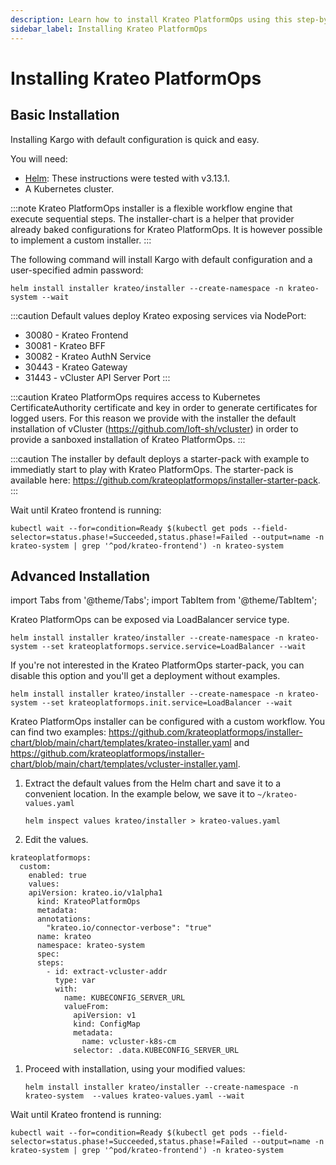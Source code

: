 ```yaml
---
description: Learn how to install Krateo PlatformOps using this step-by-step guide
sidebar_label: Installing Krateo PlatformOps
---
```


# Installing Krateo PlatformOps

## Basic Installation

Installing Kargo with default configuration is quick and easy.

You will need:

* [Helm](https://helm.sh/docs/): These instructions were tested with v3.13.1.
* A Kubernetes cluster.

:::note
Krateo PlatformOps installer is a flexible workflow engine that execute sequential steps. The installer-chart is a helper that provider already baked configurations for Krateo PlatformOps. It is however possible to implement a custom installer.
:::

The following command will install Kargo with default configuration and a
user-specified admin password:

```shell
helm install installer krateo/installer --create-namespace -n krateo-system --wait
```
:::caution
Default values deploy Krateo exposing services via NodePort:
* 30080 - Krateo Frontend
* 30081 - Krateo BFF
* 30082 - Krateo AuthN Service
* 30443 - Krateo Gateway
* 31443 - vCluster API Server Port
:::

:::caution
Krateo PlatformOps requires access to Kubernetes CertificateAuthority certificate and key in order to generate certificates for logged users.
For this reason we provide with the installer the default installation of vCluster (https://github.com/loft-sh/vcluster) in order to provide a sanboxed installation of Krateo PlatformOps.
:::

:::caution
The installer by default deploys a starter-pack with example to immediatly start to play with Krateo PlatformOps. The starter-pack is available here: https://github.com/krateoplatformops/installer-starter-pack.
:::

Wait until Krateo frontend is running:

```shell
kubectl wait --for=condition=Ready $(kubectl get pods --field-selector=status.phase!=Succeeded,status.phase!=Failed --output=name -n krateo-system | grep '^pod/krateo-frontend') -n krateo-system
```

## Advanced Installation

import Tabs from '@theme/Tabs';
import TabItem from '@theme/TabItem';

<Tabs groupId="local-cluster-start">
<TabItem value="kind" label="LoadBalancer with external IP">

Krateo PlatformOps can be exposed via LoadBalancer service type.

```shell
helm install installer krateo/installer --create-namespace -n krateo-system --set krateoplatformops.service.service=LoadBalancer --wait
```

</TabItem>
<TabItem value="kind" label="Disable starter-pack">

If you're not interested in the Krateo PlatformOps starter-pack, you can disable this option and you'll get a deployment without examples.

```shell
helm install installer krateo/installer --create-namespace -n krateo-system --set krateoplatformops.init.service=LoadBalancer --wait
```

</TabItem>
<TabItem value="custom" label="Custom">

Krateo PlatformOps installer can be configured with a custom workflow. You can find two examples: https://github.com/krateoplatformops/installer-chart/blob/main/chart/templates/krateo-installer.yaml and https://github.com/krateoplatformops/installer-chart/blob/main/chart/templates/vcluster-installer.yaml.

1. Extract the default values from the Helm chart and save it to a convenient
   location. In the example below, we save it to `~/krateo-values.yaml`

   ```shell
   helm inspect values krateo/installer > krateo-values.yaml
   ```

1. Edit the values.

  ```shell
  krateoplatformops:
    custom:
      enabled: true
      values:
      apiVersion: krateo.io/v1alpha1
        kind: KrateoPlatformOps
        metadata:
        annotations:
          "krateo.io/connector-verbose": "true"
        name: krateo
        namespace: krateo-system
        spec:
        steps:
          - id: extract-vcluster-addr
            type: var
            with:
              name: KUBECONFIG_SERVER_URL
              valueFrom:
                apiVersion: v1
                kind: ConfigMap
                metadata:
                  name: vcluster-k8s-cm
                selector: .data.KUBECONFIG_SERVER_URL
  ```

1. Proceed with installation, using your modified values:

   ```shell
   helm install installer krateo/installer --create-namespace -n krateo-system  --values krateo-values.yaml --wait
   ```

</TabItem>
</Tabs>

Wait until Krateo frontend is running:

```shell
kubectl wait --for=condition=Ready $(kubectl get pods --field-selector=status.phase!=Succeeded,status.phase!=Failed --output=name -n krateo-system | grep '^pod/krateo-frontend') -n krateo-system
```
